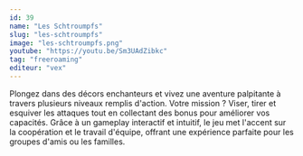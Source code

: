 ```yaml
---
id: 39
name: "Les Schtroumpfs"
slug: "les-schtroumpfs"
image: "les-schtroumpfs.png"
youtube: "https://youtu.be/Sm3UAdZibkc"
tag: "freeroaming"
editeur: "vex"
---
```


Plongez dans des décors enchanteurs et vivez une aventure palpitante à travers plusieurs niveaux remplis d'action. Votre mission ? Viser, tirer et esquiver les attaques tout en collectant des bonus pour améliorer vos capacités. Grâce à un gameplay interactif et intuitif, le jeu met l'accent sur la coopération et le travail d'équipe, offrant une expérience parfaite pour les groupes d'amis ou les familles.
